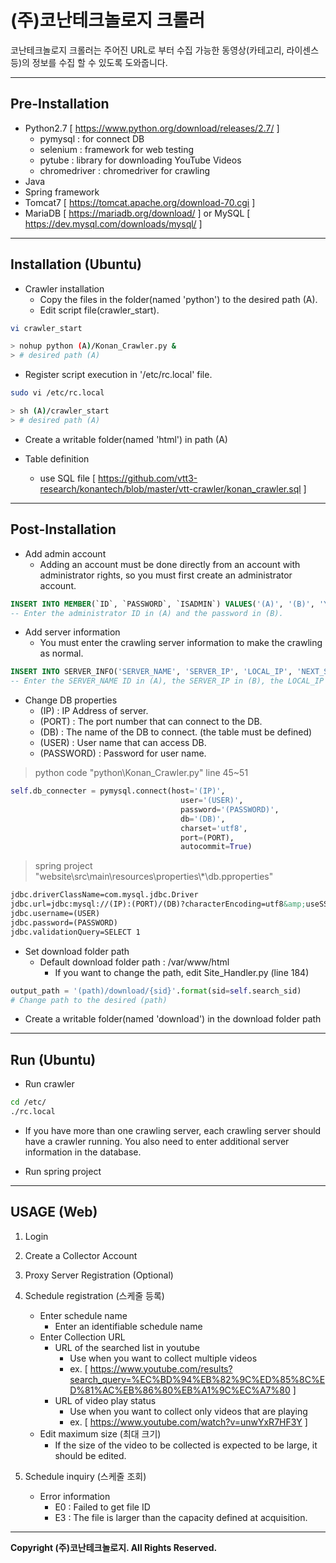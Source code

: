 (주)코난테크놀로지 크롤러
=======================
 
코난테크놀로지 크롤러는 주어진 URL로 부터 수집 가능한 동영상(카테고리, 라이센스 등)의 정보를 수집 할 수 있도록 도와줍니다.

* * *

Pre-Installation
----------------

- Python2.7 [ https://www.python.org/download/releases/2.7/ ]
  - pymysql : for connect DB
  - selenium : framework for web testing
  - pytube : library for downloading YouTube Videos
  - chromedriver : chromedriver for crawling
- Java
- Spring framework
- Tomcat7 [ https://tomcat.apache.org/download-70.cgi ]
- MariaDB [ https://mariadb.org/download/ ] or MySQL [ https://dev.mysql.com/downloads/mysql/ ]

* * *

Installation (Ubuntu)
---------------------

- Crawler installation  
  - Copy the files in the folder(named 'python') to the desired path (A).
  - Edit script file(crawler_start).

``` bash
vi crawler_start

> nohup python (A)/Konan_Crawler.py &
> # desired path (A)
```
  - Register script execution in '/etc/rc.local' file.

``` bash
sudo vi /etc/rc.local

> sh (A)/crawler_start
> # desired path (A)
```
  - Create a writable folder(named 'html') in path (A)


- Table definition
  - use SQL file [ https://github.com/vtt3-research/konantech/blob/master/vtt-crawler/konan_crawler.sql ]

* * *

Post-Installation
-----------------

- Add admin account
  - Adding an account must be done directly from an account with administrator rights, so you must first create an administrator account.
``` SQL
INSERT INTO MEMBER(`ID`, `PASSWORD`, `ISADMIN`) VALUES('(A)', '(B)', 'Y');
-- Enter the administrator ID in (A) and the password in (B).
```

- Add server information
  - You must enter the crawling server information to make the crawling as normal.
``` SQL
INSERT INTO SERVER_INFO('SERVER_NAME', 'SERVER_IP', 'LOCAL_IP', 'NEXT_SID') VALUES('(A)', '(B)', '(C)', '(D)');
-- Enter the SERVER_NAME ID in (A), the SERVER_IP in (B), the LOCAL_IP in (C), and the NEXT_SID in (D).
```

- Change DB properties
  - (IP) : IP Address of server.
  - (PORT) : The port number that can connect to the DB.
  - (DB) : The name of the DB to connect. (the table must be defined)
  - (USER) : User name that can access DB.
  - (PASSWORD) : Password for user name.
> python code "python\\Konan_Crawler.py" line 45~51
``` python
self.db_connecter = pymysql.connect(host='(IP)',
                                      user='(USER)',
                                      password='(PASSWORD)',
                                      db='(DB)',
                                      charset='utf8',
                                      port=(PORT),
                                      autocommit=True)
```
> spring project "website\\src\\main\\resources\\properties\\\*\\db.pproperties"
```XML
jdbc.driverClassName=com.mysql.jdbc.Driver
jdbc.url=jdbc:mysql://(IP):(PORT)/(DB)?characterEncoding=utf8&amp;useSSL=false
jdbc.username=(USER)
jdbc.password=(PASSWORD)
jdbc.validationQuery=SELECT 1
```

- Set download folder path
  - Default download folder path : /var/www/html
    - If you want to change the path, edit Site_Handler.py (line 184)
``` python
output_path = '(path)/download/{sid}'.format(sid=self.search_sid)
# Change path to the desired (path)
```
  - Create a writable folder(named 'download') in the download folder path

* * *

Run (Ubuntu)
--------------

- Run crawler
``` bash
cd /etc/
./rc.local
```
  - If you have more than one crawling server, each crawling server should have a crawler running. You also need to enter additional server information in the database.


- Run spring project

* * *

USAGE (Web)
--------------

1. Login

2. Create a Collector Account

3. Proxy Server Registration (Optional)

4. Schedule registration (스케줄 등록)
    - Enter schedule name
      - Enter an identifiable schedule name
    - Enter Collection URL
      - URL of the searched list in youtube
        - Use when you want to collect multiple videos
        - ex. [ https://www.youtube.com/results?search_query=%EC%BD%94%EB%82%9C%ED%85%8C%ED%81%AC%EB%86%80%EB%A1%9C%EC%A7%80 ]
      - URL of video play status
        - Use when you want to collect only videos that are playing
        - ex. [ https://www.youtube.com/watch?v=unwYxR7HF3Y ]
    - Edit maximum size (최대 크기)
      - If the size of the video to be collected is expected to be large, it should be edited.


5. Schedule inquiry (스케줄 조회)
    - Error information
      - E0 : Failed to get file ID
      - E3 : The file is larger than the capacity defined at acquisition.

* * *

**Copyright (주)코난테크놀로지. All Rights Reserved.**
